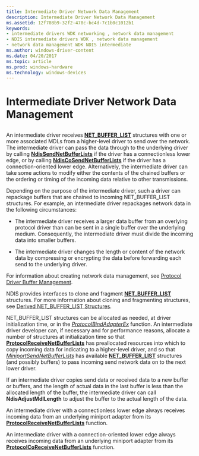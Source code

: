 ```yaml
---
title: Intermediate Driver Network Data Management
description: Intermediate Driver Network Data Management
ms.assetid: 12f708b9-32f2-470c-bc4d-7c1b0c1012b1
keywords:
- intermediate drivers WDK networking , network data management
- NDIS intermediate drivers WDK , network data management
- network data management WDK NDIS intermediate
ms.author: windows-driver-content
ms.date: 04/20/2017
ms.topic: article
ms.prod: windows-hardware
ms.technology: windows-devices
---
```


# Intermediate Driver Network Data Management


## <a href="" id="ddk-intermediate-driver-packet-management-ng"></a>


An intermediate driver receives [**NET\_BUFFER\_LIST**](https://msdn.microsoft.com/library/windows/hardware/ff568388) structures with one or more associated MDLs from a higher-level driver to send over the network. The intermediate driver can pass the data through to the underlying driver by calling [**NdisSendNetBufferLists**](https://msdn.microsoft.com/library/windows/hardware/ff564535) if the driver has a connectionless lower edge, or by calling [**NdisCoSendNetBufferLists**](https://msdn.microsoft.com/library/windows/hardware/ff561728) if the driver has a connection-oriented lower edge. Alternatively, the intermediate driver can take some actions to modify either the contents of the chained buffers or the ordering or timing of the incoming data relative to other transmissions.

Depending on the purpose of the intermediate driver, such a driver can repackage buffers that are chained to incoming NET\_BUFFER\_LIST structures. For example, an intermediate driver repackages network data in the following circumstances:

-   The intermediate driver receives a larger data buffer from an overlying protocol driver than can be sent in a single buffer over the underlying medium. Consequently, the intermediate driver must divide the incoming data into smaller buffers.

-   The intermediate driver changes the length or content of the network data by compressing or encrypting the data before forwarding each send to the underlying driver.

For information about creating network data management, see [Protocol Driver Buffer Management](protocol-driver-buffer-management.md).

NDIS provides interfaces to clone and fragment [**NET\_BUFFER\_LIST**](https://msdn.microsoft.com/library/windows/hardware/ff568388) structures. For more information about cloning and fragmenting structures, see [Derived NET\_BUFFER\_LIST Structures](derived-net-buffer-list-structures.md).

NET\_BUFFER\_LIST structures can be allocated as needed, at driver initialization time, or in the [*ProtocolBindAdapterEx*](https://msdn.microsoft.com/library/windows/hardware/ff570220) function. An intermediate driver developer can, if necessary and for performance reasons, allocate a number of structures at initialization time so that [**ProtocolReceiveNetBufferLists**](https://msdn.microsoft.com/library/windows/hardware/ff570267) has preallocated resources into which to copy incoming data for indicating to a higher-level driver, and so that [*MiniportSendNetBufferLists*](https://msdn.microsoft.com/library/windows/hardware/ff559440) has available [**NET\_BUFFER\_LIST**](https://msdn.microsoft.com/library/windows/hardware/ff568388) structures (and possibly buffers) to pass incoming send network data on to the next lower driver.

If an intermediate driver copies send data or received data to a new buffer or buffers, and the length of actual data in the last buffer is less than the allocated length of the buffer, the intermediate driver can call **NdisAdjustMdlLength** to adjust the buffer to the actual length of the data.

An intermediate driver with a connectionless lower edge always receives incoming data from an underlying miniport adapter from its [**ProtocolReceiveNetBufferLists**](https://msdn.microsoft.com/library/windows/hardware/ff570267) function.

An intermediate driver with a connection-oriented lower edge always receives incoming data from an underlying miniport adapter from its [**ProtocolCoReceiveNetBufferLists**](https://msdn.microsoft.com/library/windows/hardware/ff570256) function.

 

 





